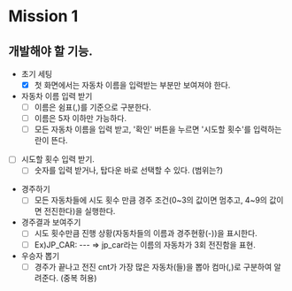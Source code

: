 # Mission 1

## 개발해야 할 기능.

- 초기 세팅
  - [x] 첫 화면에서는 자동차 이름을 입력받는 부분만 보여져야 한다.

- 자동차 이름 입력 받기
  - [ ] 이름은 쉼표(,)를 기준으로 구분한다. 
  - [ ] 이름은 5자 이하만 가능하다.
  - [ ] 모든 자동차 이름을 입력 받고, '확인' 버튼을 누르면 '시도할 횟수'를 입력하는 란이 뜬다.

- [ ] 시도할 횟수 입력 받기.
  - [ ] 숫자를 입력 받거나, 탑다운 바로 선택할 수 있다. (범위는?)
  
- 경주하기
  - [ ] 모든 자동차들에 시도 횟수 만큼 경주 조건(0~3의 값이면 멈추고, 4~9의 값이면 전진한다)을 실행한다.

- 경주결과 보여주기
  - [ ] 시도 횟수만큼 진행 상황(자동차들의 이름과 경주현황(-))을 표시한다.
  - [ ] Ex)JP_CAR: ---    => jp_car라는 이름의 자동차가 3회 전진함을 표현.
  
- 우승자 뽑기
  - [ ] 경주가 끝나고 전진 cnt가 가장 많은 자동차(들)을 뽑아 컴마(,)로 구분하여 알려준다. (중복 허용)
